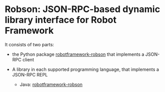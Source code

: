 # Robson: JSON-RPC-based dynamic library interface for Robot Framework

It consists of two parts:

- the Python package [robotframework-robson](https://pypi.org/project/robotframework-robson) that implements a JSON-RPC client

- A library in each supported programming language, that implements a JSON-RPC REPL

    - Java: [robotframework-robson](https://central.sonatype.com/artifact/io.github.mardukbp/robotframework-robson)
